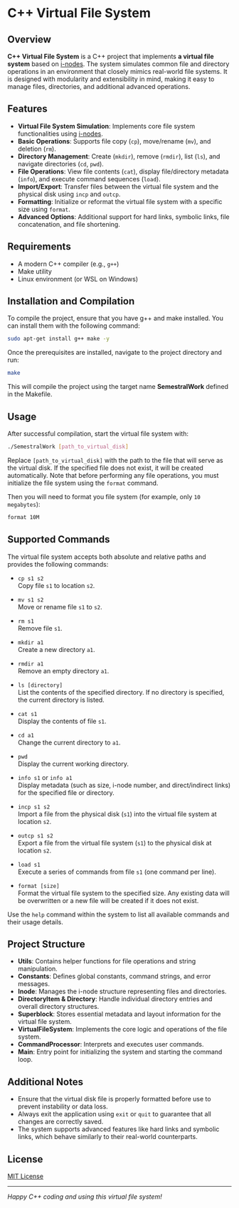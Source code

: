 # C++ Virtual File System

## Overview
**C++ Virtual File System** is a C++ project that implements **a virtual file system** based on [i-nodes](https://en.wikipedia.org/wiki/Inode). The system simulates common file and directory operations in an environment that closely mimics real-world file systems. It is designed with modularity and extensibility in mind, making it easy to manage files, directories, and additional advanced operations.

## Features
- **Virtual File System Simulation**: Implements core file system functionalities using [i-nodes](https://en.wikipedia.org/wiki/Inode).
- **Basic Operations**: Supports file copy (`cp`), move/rename (`mv`), and deletion (`rm`).
- **Directory Management**: Create (`mkdir`), remove (`rmdir`), list (`ls`), and navigate directories (`cd`, `pwd`).
- **File Operations**: View file contents (`cat`), display file/directory metadata (`info`), and execute command sequences (`load`).
- **Import/Export**: Transfer files between the virtual file system and the physical disk using `incp` and `outcp`.
- **Formatting**: Initialize or reformat the virtual file system with a specific size using `format`.
- **Advanced Options**: Additional support for hard links, symbolic links, file concatenation, and file shortening.

## Requirements
- A modern C++ compiler (e.g., `g++`)
- Make utility
- Linux environment (or WSL on Windows)

## Installation and Compilation
To compile the project, ensure that you have g++ and make installed. You can install them with the following command:

```bash
sudo apt-get install g++ make -y
```

Once the prerequisites are installed, navigate to the project directory and run:

```bash
make
```

This will compile the project using the target name **SemestralWork** defined in the Makefile.

## Usage
After successful compilation, start the virtual file system with:

```bash
./SemestralWork [path_to_virtual_disk]
```

Replace `[path_to_virtual_disk]` with the path to the file that will serve as the virtual disk. If the specified file does not exist, it will be created automatically. Note that before performing any file operations, you must initialize the file system using the `format` command.

Then you will need to format you file system (for example, only `10 megabytes`):

```bash
format 10M
```

## Supported Commands
The virtual file system accepts both absolute and relative paths and provides the following commands:

- `cp s1 s2`  
  Copy file `s1` to location `s2`.

- `mv s1 s2`  
  Move or rename file `s1` to `s2`.

- `rm s1`  
  Remove file `s1`.

- `mkdir a1`  
  Create a new directory `a1`.

- `rmdir a1`  
  Remove an empty directory `a1`.

- `ls [directory]`  
  List the contents of the specified directory. If no directory is specified, the current directory is listed.

- `cat s1`  
  Display the contents of file `s1`.

- `cd a1`  
  Change the current directory to `a1`.

- `pwd`  
  Display the current working directory.

- `info s1` or `info a1`  
  Display metadata (such as size, i-node number, and direct/indirect links) for the specified file or directory.

- `incp s1 s2`  
  Import a file from the physical disk (`s1`) into the virtual file system at location `s2`.

- `outcp s1 s2`  
  Export a file from the virtual file system (`s1`) to the physical disk at location `s2`.

- `load s1`  
  Execute a series of commands from file `s1` (one command per line).

- `format [size]`  
  Format the virtual file system to the specified size. Any existing data will be overwritten or a new file will be created if it does not exist.

Use the `help` command within the system to list all available commands and their usage details.

## Project Structure
- **Utils**: Contains helper functions for file operations and string manipulation.
- **Constants**: Defines global constants, command strings, and error messages.
- **Inode**: Manages the i-node structure representing files and directories.
- **DirectoryItem & Directory**: Handle individual directory entries and overall directory structures.
- **Superblock**: Stores essential metadata and layout information for the virtual file system.
- **VirtualFileSystem**: Implements the core logic and operations of the file system.
- **CommandProcessor**: Interprets and executes user commands.
- **Main**: Entry point for initializing the system and starting the command loop.

## Additional Notes
- Ensure that the virtual disk file is properly formatted before use to prevent instability or data loss.
- Always exit the application using `exit` or `quit` to guarantee that all changes are correctly saved.
- The system supports advanced features like hard links and symbolic links, which behave similarly to their real-world counterparts.

## License

[MIT License](LICENSE)

---

*Happy C++ coding and using this virtual file system!*
